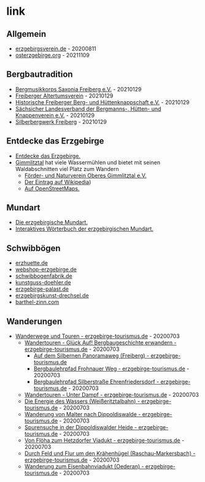 # link

## Allgemein

* [erzgebirgsverein.de](http://erzgebirgsverein.de/) - 20200811
* [osterzgebirge.org](https://www.osterzgebirge.org/) - 20211109

## Bergbautradition

* [Bergmusikkorps Saxonia Freiberg e.V.](https://www.bergmusikkorps-freiberg.de) - 20210129
* [Freiberger Altertumsverein](https://www.freiberger-altertumsverein.de/) - 20210129
* [Historische Freiberger Berg- und Hüttenknappschaft e.V.](https://hfbhk.de/) - 20210129
* [Sächsicher Landesverband der Bergmanns-, Hütten- und Knappenverein e.V.](https://knappenverein.de/) - 20210129
* [Silberbergwerk Freiberg](https://www.silberbergwerk-freiberg.de/) - 20210129

## Entdecke das Erzgebirge

* [Entdecke das Erzgebirge.](https://www.erzgebirge-explorer.de/)
* [Gimmlitztal](http://www.gimmlitztal.de/) hat viele Wassermühlen und bietet mit seinen Waldabschnitten viel Platz zum Wandern
    * [Förder- und Naturverein Oberes Gimmlitztal e.V.](https://www.gimmlitztalverein.de/muehlen.php)
    * [Der Eintrag auf Wikipedia](https://de.wikipedia.org/wiki/Gimmlitztal)) 
    * [Auf OpenStreetMaps.](https://www.openstreetmap.org/#map=15/50.7778/13.5698)

## Mundart

* [Die erzgebirgische Mundart.](http://www.westerzgebirge.com/htm/erzgebirge-sprache.htm)
* [Interaktives Wörterbuch der erzgebirgischen Mundart.](http://www.erzgebirgisch.de/)

## Schwibbögen

* [erzhuette.de](https://www.erzhuette.de/schwibbogen.html)
* [webshop-erzgebirge.de](https://www.webshop-erzgebirge.de/schwibbogen/schwibbogen.html)
* [schwibbogenfabrik.de](https://www.schwibbogenfabrik.de/produkt/erzgebirge-schwibbogen-mit-wunschnamen-und-wohnort/)
* [kunstguss-doehler.de](https://www.kunstguss-doehler.de/)
* [erzgebirge-palast.de](https://www.erzgebirge-palast.de/Schwibboegen:::108.html)
* [erzgebirgskunst-drechsel.de](https://www.erzgebirgskunst-drechsel.de/)
* [barthel-zinn.com](http://www.barthel-zinn.com/produkt-zinn-schwibboegen.html)

## Wanderungen

* [Wanderwege und Touren - erzgebirge-tourismus.de](https://www.erzgebirge-tourismus.de/wandern/wanderwege-touren/) - 20200703
    * [Wandertouren - Glück Auf! Bergbaugeschichte erwandern - erzgebirge-tourismus.de](https://www.erzgebirge-tourismus.de/wandern/wanderwege-touren/seiten-listen-touren/wandertouren-glueck-auf/) - 20200703
        * [Auf dem Silbernen Panoramaweg (Freiberg) - erzgebirge-tourismus.de](https://www.erzgebirge-tourismus.de/wandern/wanderwege-touren/seiten-listen-touren/wandertouren-glueck-auf/tour/auf-dem-silbernen-panoramaweg-freiberg/tour.html)
        * [Bergbaulehrpfad Frohnauer Weg - erzgebirge-tourismus.de](https://www.erzgebirge-tourismus.de/wandern/wanderwege-touren/seiten-listen-touren/wandertouren-glueck-auf/tour/bergbaulehrpfad-frohnauer-weg/tour.html) - 20200703
        * [Bergbaulehrpfad Silberstraße Ehrenfriedersdorf - erzgebirge-tourismus.de](https://www.erzgebirge-tourismus.de/wandern/wanderwege-touren/seiten-listen-touren/wandertouren-glueck-auf/tour/bergbaulehrpfad-silberstrasse-ehrenfriedersdorf/tour.html) - 20200703
    * [Wandertouren - Unter Dampf - erzgebirge-tourismus.de](https://www.erzgebirge-tourismus.de/wandern/wanderwege-touren/seiten-listen-touren/wandertouren-unter-dampf/) - 20200703
    * [Die Energie des Wassers (Weißeritztalbahn) - erzgebirge-tourismus.de](https://www.erzgebirge-tourismus.de/wandern/wanderwege-touren/seiten-listen-touren/wandertouren-unter-dampf/tour/die-energie-des-wassers-weisseritztalbahn/tour.html) - 20200703
     * [Wanderung von Malter nach Dippoldiswalde - erzgebirge-tourismus.de](https://www.erzgebirge-tourismus.de/wandern/wanderwege-touren/seiten-listen-touren/wandertouren-unter-dampf/tour/wanderung-von-malter-nach-dippoldiswalde/tour.html) - 20200703
     * [Spurensuche in der Dippoldiswalder Heide - erzgebirge-tourismus.de](https://www.erzgebirge-tourismus.de/wandern/wanderwege-touren/seiten-listen-touren/wandertouren-unter-dampf/tour/spurensuche-in-der-dippoldiswalder-heide/tour.html) - 20200703
     * [Von Flöha zum Hetzdorfer Viadukt - erzgebirge-tourismus.de](https://www.erzgebirge-tourismus.de/wandern/wanderwege-touren/seiten-listen-touren/wandertouren-unter-dampf/tour/von-floeha-zum-hetzdorfer-viadukt/tour.html) - 20200703
     * [Durch Feld und Flur um den Krähenhügel (Raschau-Markersbach) - erzgebirge-tourismus.de](https://www.erzgebirge-tourismus.de/wandern/wanderwege-touren/seiten-listen-touren/wandertouren-unter-dampf/tour/durch-feld-und-flur-um-den-kraehenhuegel-raschau-markersbach/tour.html) - 20200703
     * [Wanderung zum Eisenbahnviadukt (Oederan) - erzgebirge-tourismus.de](https://www.erzgebirge-tourismus.de/wandern/wanderwege-touren/seiten-listen-touren/wandertouren-unter-dampf/tour/wanderung-zum-eisenbahnviadukt-oederan/tour.html) - 20200703
